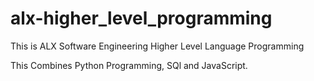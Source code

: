 # alx-higher_level_programming
This is ALX Software Engineering Higher Level Language Programming

This Combines Python Programming, SQl and JavaScript.